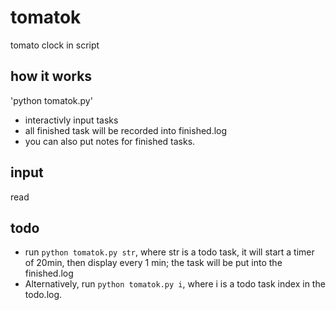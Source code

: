 # tomatok
tomato clock in script

## how it works
'python tomatok.py'
- interactivly input tasks
- all finished task will be recorded into finished.log
- you can also put notes for finished tasks.

## input
read

## todo
- run `python tomatok.py str`, where str is a todo task, it will start a timer of 20min, then display every 1 min; the task will be put into the finished.log
- Alternatively, run `python tomatok.py i`, where i is a todo task index in the todo.log.
